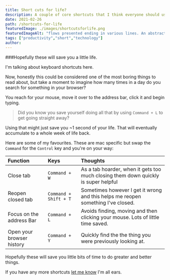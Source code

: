 ```yaml
---
title: Short cuts for life?
description: A couple of core shortcuts that I think everyone should use.
date: 2021-02-26
path: /shortcuts-for-life
featuredImage: ./images/shortcutsforlife.png
featuredImageAlt: "flows presented ending in various lines. An abstract image."
tags: ["productivity","short","technology"]
author:
---
```


###Hopefully these will save you a little life.

I'm talking about keyboard shortcuts here.

Now, honestly this could be considered one of the most boring things to read about, but take a moment to imagine how many times in a day do you search for something in your browser?

You reach for your mouse, move it over to the address bar, click it and begin typing.

>Did you know you save yourself doing all that by using `Command + L` to get going straight away?

Using that might just save you ~1 second of your life. That will eventually accumulate to a whole week of life back.

Here are some of my favourites. These are mac specific but swap the `Command` for the `Control` key and you're on your way:

| Function                  | Keys                  | Thoughts                                                                           |
|:--------------------------|:----------------------|:-----------------------------------------------------------------------------------|
| Close tab                 | `Command + W`         | As a tab hoarder, when it gets too much closing them down quickly is super helpful |
| Reopen closed tab         | `Command + Shift + T` | Sometimes however I get it wrong and this helps me reopen something I've closed.   |
| Focus on the address Bar  | `Command + L`         | Avoids finding, moving and then clicking your mouse. Lots of little time saved.    |
| Open your browser history | `Command + Y`         | Quickly find the the thing you were previously looking at.                         |

Hopefully these will save you little bits of time to do greater and better things.

If you have any more shortcuts [let me know](/contact) I'm all ears.
